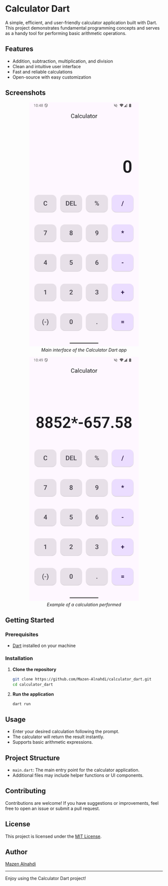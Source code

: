 # Calculator Dart

A simple, efficient, and user-friendly calculator application built with Dart. This project demonstrates fundamental programming concepts and serves as a handy tool for performing basic arithmetic operations.

## Features

- Addition, subtraction, multiplication, and division
- Clean and intuitive user interface
- Fast and reliable calculations
- Open-source with easy customization

## Screenshots

<p align="center">
  <img src="screenshot1.png" alt="Calculator Main Interface" width="350"/>
  <br/>
  <em>Main interface of the Calculator Dart app</em>
</p>

<p align="center">
  <img src="screenshot2.png" alt="Calculator Example Operation" width="350"/>
  <br/>
  <em>Example of a calculation performed</em>
</p>

## Getting Started

### Prerequisites

- [Dart](https://dart.dev/get-dart) installed on your machine

### Installation

1. **Clone the repository**
   ```bash
   git clone https://github.com/Mazen-Alnahdi/calculator_dart.git
   cd calculator_dart
   ```

2. **Run the application**
   ```bash
   dart run
   ```

## Usage

- Enter your desired calculation following the prompt.
- The calculator will return the result instantly.
- Supports basic arithmetic expressions.

## Project Structure

- `main.dart`: The main entry point for the calculator application.
- Additional files may include helper functions or UI components.

## Contributing

Contributions are welcome! If you have suggestions or improvements, feel free to open an issue or submit a pull request.

## License

This project is licensed under the [MIT License](LICENSE).

## Author

[Mazen Alnahdi](https://github.com/Mazen-Alnahdi)

---

Enjoy using the Calculator Dart project!
